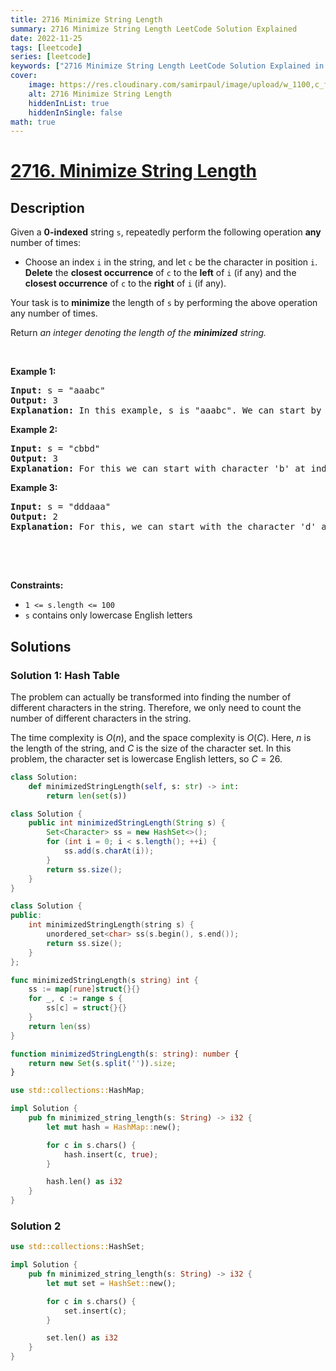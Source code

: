 ```yaml
---
title: 2716 Minimize String Length
summary: 2716 Minimize String Length LeetCode Solution Explained
date: 2022-11-25
tags: [leetcode]
series: [leetcode]
keywords: ["2716 Minimize String Length LeetCode Solution Explained in all languages", "2716 Minimize String Length", "LeetCode", "leetcode solution in Python3 C++ Java Go PHP Ruby Swift TypeScript Rust C# JavaScript C", "GeeksforGeeks", "InterviewBit", "Coding Ninjas", "HackerRank", "HackerEarth", "CodeChef", "TopCoder", "AlgoExpert", "freeCodeCamp", "Codeforces", "GitHub", "AtCoder", "Samir Paul"]
cover:
    image: https://res.cloudinary.com/samirpaul/image/upload/w_1100,c_fit,co_rgb:FFFFFF,l_text:Arial_75_bold:2716 Minimize String Length - Solution Explained/problem-solving.webp
    alt: 2716 Minimize String Length
    hiddenInList: true
    hiddenInSingle: false
math: true
---
```



# [2716. Minimize String Length](https://leetcode.com/problems/minimize-string-length)


## Description

<p>Given a <strong>0-indexed</strong> string <code>s</code>, repeatedly perform the following operation <strong>any</strong> number of times:</p>

<ul>
	<li>Choose an index <code>i</code> in the string, and let <code>c</code> be the character in position <code>i</code>. <strong>Delete</strong> the <strong>closest occurrence</strong> of <code>c</code> to the <strong>left</strong> of <code>i</code> (if any) and the <strong>closest occurrence</strong> of <code>c</code> to the <strong>right</strong> of <code>i</code> (if any).</li>
</ul>

<p>Your task is to <strong>minimize</strong> the length of <code>s</code> by performing the above operation any number of times.</p>

<p>Return <em>an integer denoting the length of the <strong>minimized</strong> string.</em></p>

<p>&nbsp;</p>
<p><strong class="example">Example 1:</strong></p>

<pre>
<strong>Input:</strong> s = &quot;aaabc&quot;
<strong>Output:</strong> 3
<strong>Explanation:</strong> In this example, s is &quot;aaabc&quot;. We can start by selecting the character &#39;a&#39; at index 1. We then remove the closest &#39;a&#39; to the left of index 1, which is at index 0, and the closest &#39;a&#39; to the right of index 1, which is at index 2. After this operation, the string becomes &quot;abc&quot;. Any further operation we perform on the string will leave it unchanged. Therefore, the length of the minimized string is 3.</pre>

<p><strong class="example">Example 2:</strong></p>

<pre>
<strong>Input:</strong> s = &quot;cbbd&quot;
<strong>Output:</strong> 3
<strong>Explanation:</strong> For this we can start with character &#39;b&#39; at index 1. There is no occurrence of &#39;b&#39; to the left of index 1, but there is one to the right at index 2, so we delete the &#39;b&#39; at index 2. The string becomes &quot;cbd&quot; and further operations will leave it unchanged. Hence, the minimized length is 3.&nbsp;
</pre>

<p><strong class="example">Example 3:</strong></p>

<pre>
<strong>Input:</strong> s = &quot;dddaaa&quot;
<strong>Output:</strong> 2
<strong>Explanation:</strong> For this, we can start with the character &#39;d&#39; at index 1. The closest occurrence of a &#39;d&#39; to its left is at index 0, and the closest occurrence of a &#39;d&#39; to its right is at index 2. We delete both index 0 and 2, so the string becomes &quot;daaa&quot;. In the new string, we can select the character &#39;a&#39; at index 2. The closest occurrence of an &#39;a&#39; to its left is at index 1, and the closest occurrence of an &#39;a&#39; to its right is at index 3. We delete both of them, and the string becomes &quot;da&quot;. We cannot minimize this further, so the minimized length is 2.
</pre>

<div class="notranslate" style="all: initial;">&nbsp;</div>

<p>&nbsp;</p>
<p><strong>Constraints:</strong></p>

<ul>
	<li><code>1 &lt;= s.length &lt;= 100</code></li>
	<li><code>s</code> contains only lowercase English letters</li>
</ul>

## Solutions

### Solution 1: Hash Table

The problem can actually be transformed into finding the number of different characters in the string. Therefore, we only need to count the number of different characters in the string.

The time complexity is $O(n)$, and the space complexity is $O(C)$. Here, $n$ is the length of the string, and $C$ is the size of the character set. In this problem, the character set is lowercase English letters, so $C=26$.

<!-- tabs:start -->

```python
class Solution:
    def minimizedStringLength(self, s: str) -> int:
        return len(set(s))
```

```java
class Solution {
    public int minimizedStringLength(String s) {
        Set<Character> ss = new HashSet<>();
        for (int i = 0; i < s.length(); ++i) {
            ss.add(s.charAt(i));
        }
        return ss.size();
    }
}
```

```cpp
class Solution {
public:
    int minimizedStringLength(string s) {
        unordered_set<char> ss(s.begin(), s.end());
        return ss.size();
    }
};
```

```go
func minimizedStringLength(s string) int {
	ss := map[rune]struct{}{}
	for _, c := range s {
		ss[c] = struct{}{}
	}
	return len(ss)
}
```

```ts
function minimizedStringLength(s: string): number {
    return new Set(s.split('')).size;
}
```

```rust
use std::collections::HashMap;

impl Solution {
    pub fn minimized_string_length(s: String) -> i32 {
        let mut hash = HashMap::new();

        for c in s.chars() {
            hash.insert(c, true);
        }

        hash.len() as i32
    }
}
```

<!-- tabs:end -->

### Solution 2

<!-- tabs:start -->

```rust
use std::collections::HashSet;

impl Solution {
    pub fn minimized_string_length(s: String) -> i32 {
        let mut set = HashSet::new();

        for c in s.chars() {
            set.insert(c);
        }

        set.len() as i32
    }
}
```

<!-- tabs:end -->

<!-- end -->

